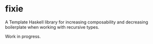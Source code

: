 # fixie

A Template Haskell library for increasing composability and decreasing boilerplate when working with recursive types.

Work in progress.
